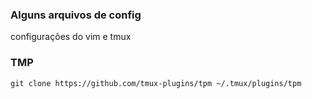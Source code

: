 ### Alguns arquivos de config

configurações do vim e tmux

### TMP
```
git clone https://github.com/tmux-plugins/tpm ~/.tmux/plugins/tpm
```
